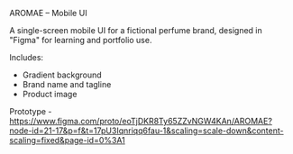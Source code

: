 AROMAE – Mobile UI

A single-screen mobile UI for a fictional perfume brand, designed in "Figma" for learning and portfolio use.

Includes:
- Gradient background  
- Brand name and tagline  
- Product image

Prototype - https://www.figma.com/proto/eoTjDKR8Ty65ZZvNGW4KAn/AROMAE?node-id=21-17&p=f&t=17pU3Iqnriqq6fau-1&scaling=scale-down&content-scaling=fixed&page-id=0%3A1




